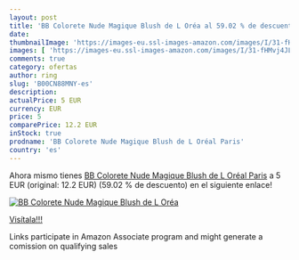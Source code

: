 ```yaml
---
layout: post
title: 'BB Colorete Nude Magique Blush de L Oréa al 59.02 % de descuento'
date: 
thumbnailImage: 'https://images-eu.ssl-images-amazon.com/images/I/31-fHMvj4JL._SL200_.jpg'
images: [ 'https://images-eu.ssl-images-amazon.com/images/I/31-fHMvj4JL._SL200_.jpg' ]
comments: true
category: ofertas
author: ring
slug: 'B00CN88MNY-es'
description:
actualPrice: 5 EUR
currency: EUR
price: 5
comparePrice: 12.2 EUR
inStock: true
prodname: 'BB Colorete Nude Magique Blush de L Oréal Paris'
country: 'es'
---
```


Ahora mismo tienes [BB Colorete Nude Magique Blush de L Oréal Paris](https://www.amazon.es/dp/B00CN88MNY/?tag=tolees-21) a 5 EUR (original: 12.2 EUR) (59.02 %  de descuento) en el siguiente enlace!

[![BB Colorete Nude Magique Blush de L Oréa](https://images-eu.ssl-images-amazon.com/images/I/31-fHMvj4JL._SL200_.jpg)](https://www.amazon.es/dp/B00CN88MNY/?tag=tolees-21)

[Visítala!!!](https://www.amazon.es/dp/B00CN88MNY/?tag=tolees-21)

Links participate in Amazon Associate program and might generate a comission on qualifying sales
